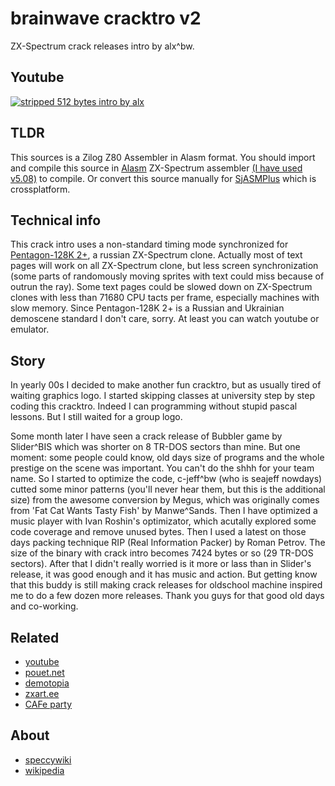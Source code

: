 # brainwave cracktro v2

ZX-Spectrum crack releases intro by alx^bw.

## Youtube

[![stripped 512 bytes intro by alx](https://img.youtube.com/vi/ZVmS2T-A0U0/0.jpg)](https://www.youtube.com/watch?v=ZVmS2T-A0U0 "stripped 512 bytes intro by alx youtube")

## TLDR

This sources is a Zilog Z80 Assembler in Alasm format. You should import and compile this source in [Alasm](https://zxart.ee/rus/soft/tool/music/pro-tracker-alasm/qid:365628/) ZX-Spectrum assembler [(I have used v5.08)](https://speccy.info/ALASM) to compile. Or convert this source manually for [SjASMPlus](http://speccy.info/SjASMPlus) which is crossplatform.

## Technical info

This crack intro uses a non-standard timing mode synchronized for [Pentagon-128K 2+](https://speccy.info/Pentagon), a russian ZX-Spectrum clone. Actually most of text pages will work on all ZX-Spectrum clone, but less screen synchronization (some parts of randomously moving sprites with text could miss because of outrun the ray). Some text pages could be slowed down on ZX-Spectrum clones with less than 71680 CPU tacts per frame, especially machines with slow memory. Since Pentagon-128K 2+ is a Russian and Ukrainian demoscene standard I don't care, sorry. At least you can watch youtube or emulator.

## Story

In yearly 00s I decided to make another fun cracktro, but as usually tired of waiting graphics logo. I started skipping classes at university step by step coding this cracktro. Indeed I can programming without stupid pascal lessons. But I still waited for a group logo.

Some month later I have seen a crack release of Bubbler game by Slider^BIS which was shorter on 8 TR-DOS sectors than mine. But one moment: some people could know, old days size of programs and the whole prestige on the scene was important. You can't do the shhh for your team name. So I started to optimize the code, c-jeff^bw (who is seajeff nowdays) cutted some minor patterns (you'll never hear them, but this is the additional size) from the awesome conversion by Megus, which was originally comes from 'Fat Cat Wants Tasty Fish' by Manwe^Sands. Then I have optimized a music player with Ivan Roshin's optimizator, which acutally explored some code coverage and remove unused bytes. Then I used a latest on those days packing technique RIP (Real Information Packer) by Roman Petrov. The size of the binary with crack intro becomes 7424 bytes or so (29 TR-DOS sectors). After that I didn't really worried is it more or lass than in Slider's release, it was good enough and it has music and action. But getting know that this buddy is still making crack releases for oldschool machine inspired me to do a few dozen more releases. Thank you guys for that good old days and co-working.

## Related

- [youtube](https://www.youtube.com/watch?v=ZVmS2T-A0U0)
- [pouet.net](https://www.pouet.net/prod.php?which=7442)
- [demotopia](https://zxdemo.org/productions/14973/)
- [zxart.ee](https://zxart.ee/rus/soft/demoscene/intro/512b-intro/stripped/qid:365627/)
- [CAFe party](https://cafeparty.org.ru/)

## About

- [speccywiki](http://speccy.info/Brainwave)
- [wikipedia](https://ru.wikipedia.org/wiki/Brainwave_team)
